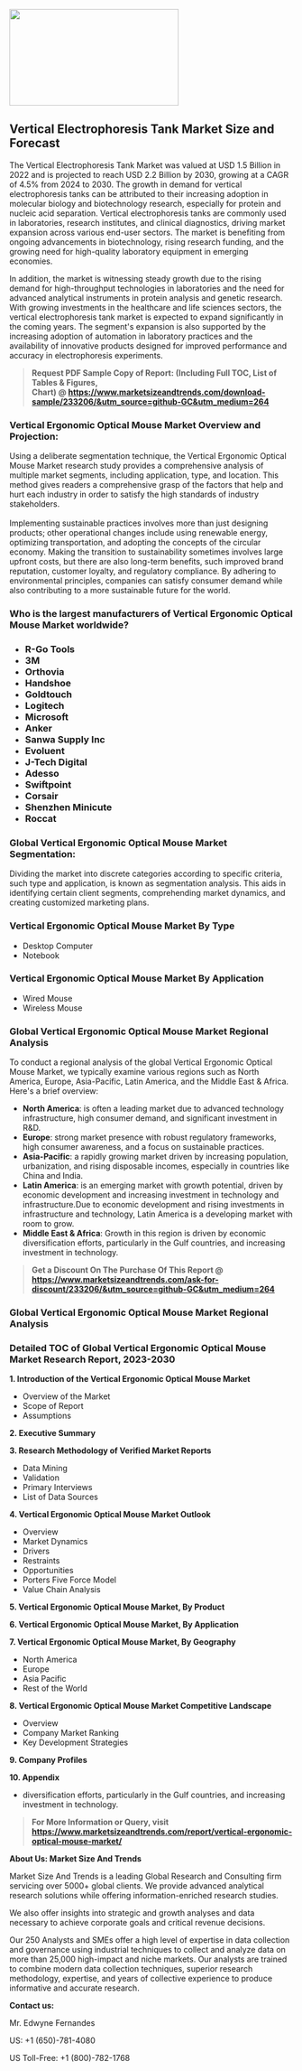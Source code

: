 <p><img class="alignnone size-medium wp-image-20088" src="https://ffe5etoiles.com/wp-content/uploads/2024/12/MST1-300x171.png" alt="" width="300" height="171" /></p><h2>Vertical Electrophoresis Tank Market Size and Forecast</h2><p>The Vertical Electrophoresis Tank Market was valued at USD 1.5 Billion in 2022 and is projected to reach USD 2.2 Billion by 2030, growing at a CAGR of 4.5% from 2024 to 2030. The growth in demand for vertical electrophoresis tanks can be attributed to their increasing adoption in molecular biology and biotechnology research, especially for protein and nucleic acid separation. Vertical electrophoresis tanks are commonly used in laboratories, research institutes, and clinical diagnostics, driving market expansion across various end-user sectors. The market is benefiting from ongoing advancements in biotechnology, rising research funding, and the growing need for high-quality laboratory equipment in emerging economies. </p><p>In addition, the market is witnessing steady growth due to the rising demand for high-throughput technologies in laboratories and the need for advanced analytical instruments in protein analysis and genetic research. With growing investments in the healthcare and life sciences sectors, the vertical electrophoresis tank market is expected to expand significantly in the coming years. The segment's expansion is also supported by the increasing adoption of automation in laboratory practices and the availability of innovative products designed for improved performance and accuracy in electrophoresis experiments.</p></p><blockquote id="" class=""><strong>Request PDF Sample Copy of Report: (Including Full TOC, List of Tables &amp; Figures, Chart)&nbsp;@&nbsp;<strong><a href="https://www.marketsizeandtrends.com/download-sample/233206/&utm_source=github-GC&utm_medium=264" target="_blank">https://www.marketsizeandtrends.com/download-sample/233206/&utm_source=github-GC&utm_medium=264</a></strong></strong></blockquote><h3 id="" class="">Vertical Ergonomic Optical Mouse Market&nbsp;Overview and Projection:</h3><p id="" class="">Using a deliberate segmentation technique, the Vertical Ergonomic Optical Mouse Market research study provides a comprehensive analysis of multiple market segments, including application, type, and location. This method gives readers a comprehensive grasp of the factors that help and hurt each industry in order to satisfy the high standards of industry stakeholders. <br /> <br />Implementing sustainable practices involves more than just designing products; other operational changes include using renewable energy, optimizing transportation, and adopting the concepts of the circular economy. Making the transition to sustainability sometimes involves large upfront costs, but there are also long-term benefits, such improved brand reputation, customer loyalty, and regulatory compliance. By adhering to environmental principles, companies can satisfy consumer demand while also contributing to a more sustainable future for the world.</p><h3 id="" class="">Who is the largest manufacturers of&nbsp;Vertical Ergonomic Optical Mouse Market worldwide?</h3><h3 class=""><p><ul><li>R-Go Tools </li><li> 3M </li><li> Orthovia </li><li> Handshoe </li><li> Goldtouch </li><li> Logitech </li><li> Microsoft </li><li> Anker </li><li> Sanwa Supply Inc </li><li> Evoluent </li><li> J-Tech Digital </li><li> Adesso </li><li> Swiftpoint </li><li> Corsair </li><li> Shenzhen Minicute </li><li> Roccat</li></ul></p></h3><h3 id="" class="">Global&nbsp;Vertical Ergonomic Optical Mouse Market Segmentation:</h3><p id="" class="">Dividing the market into discrete categories according to specific criteria, such type and application, is known as segmentation analysis. This aids in identifying certain client segments, comprehending market dynamics, and creating customized marketing plans.</p><h3 id="" class="">Vertical Ergonomic Optical Mouse Market&nbsp;By Type</h3><p><p><ul><li>Desktop Computer</li><li> Notebook</p></li></ul></p></p><h3 id="" class="">Vertical Ergonomic Optical Mouse Market&nbsp;By Application</h3><p class=""><p><ul><li>Wired Mouse</li><li> Wireless Mouse</li></ul></p></p><h3 id="" class="">Global Vertical Ergonomic Optical Mouse Market Regional Analysis</h3><p id="" class="">To conduct a regional analysis of the global Vertical Ergonomic Optical Mouse Market, we typically examine various regions such as North America, Europe, Asia-Pacific, Latin America, and the Middle East &amp; Africa. Here's a brief overview:</p><ul><li><strong>North America</strong>: is often a leading market due to advanced technology infrastructure, high consumer demand, and significant investment in R&amp;D.</li><li><strong>Europe</strong>: strong market presence with robust regulatory frameworks, high consumer awareness, and a focus on sustainable practices.</li><li><strong>Asia-Pacific</strong>: a rapidly growing market driven by increasing population, urbanization, and rising disposable incomes, especially in countries like China and India.</li><li><strong>Latin America</strong>: is an emerging market with growth potential, driven by economic development and increasing investment in technology and infrastructure.Due to economic development and rising investments in infrastructure and technology, Latin America is a developing market with room to grow.</li><li><strong>Middle East &amp; Africa</strong>: Growth in this region is driven by economic diversification efforts, particularly in the Gulf countries, and increasing investment in technology.</li></ul><blockquote id="" class=""><strong>Get a Discount On The Purchase Of This Report @ <strong><a href="https://www.marketsizeandtrends.com/ask-for-discount/233206/&utm_source=github-GC&utm_medium=264" target="_blank">https://www.marketsizeandtrends.com/ask-for-discount/233206/&utm_source=github-GC&utm_medium=264</a></strong></strong></blockquote><h3 id="" class="">Global Vertical Ergonomic Optical Mouse Market Regional Analysis</h3><h3 id="" class="">Detailed TOC of Global Vertical Ergonomic Optical Mouse Market Research Report, 2023-2030</h3><p id="" class=""><strong>1. Introduction of the Vertical Ergonomic Optical Mouse Market</strong></p><ul><li>Overview of the Market</li><li>Scope of Report</li><li>Assumptions</li></ul><p id="" class=""><strong>2. Executive Summary</strong></p><p id="" class=""><strong>3. Research Methodology of Verified Market Reports</strong></p><ul><li>Data Mining</li><li>Validation</li><li>Primary Interviews</li><li>List of Data Sources</li></ul><p id="" class=""><strong>4. Vertical Ergonomic Optical Mouse Market Outlook</strong></p><ul><li>Overview</li><li>Market Dynamics</li><li>Drivers</li><li>Restraints</li><li>Opportunities</li><li>Porters Five Force Model</li><li>Value Chain Analysis</li></ul><p id="" class=""><strong>5. Vertical Ergonomic Optical Mouse Market, By Product</strong></p><p id="" class=""><strong>6. Vertical Ergonomic Optical Mouse Market, By Application</strong></p><p id="" class=""><strong>7. Vertical Ergonomic Optical Mouse Market, By Geography</strong></p><ul><li>North America</li><li>Europe</li><li>Asia Pacific</li><li>Rest of the World</li></ul><p id="" class=""><strong>8. Vertical Ergonomic Optical Mouse Market Competitive Landscape</strong></p><ul><li>Overview</li><li>Company Market Ranking</li><li>Key Development Strategies</li></ul><p id="" class=""><strong>9. Company Profiles</strong></p><p id="" class=""><strong>10. Appendix</strong></p><ul><li>diversification efforts, particularly in the Gulf countries, and increasing investment in technology.</li></ul><blockquote id="" class=""><strong>For More Information or Query, visit <strong><strong><a href="https://www.marketsizeandtrends.com/report/vertical-ergonomic-optical-mouse-market/" target="_blank">https://www.marketsizeandtrends.com/report/vertical-ergonomic-optical-mouse-market/</a></strong></strong></strong></blockquote><p id="" class=""><strong>About Us: Market Size And Trends</strong></p><p id="" class="">Market Size And Trends is a leading Global Research and Consulting firm servicing over 5000+ global clients. We provide advanced analytical research solutions while offering information-enriched research studies.</p><p id="" class="">We also offer insights into strategic and growth analyses and data necessary to achieve corporate goals and critical revenue decisions.</p><p id="" class="">Our 250 Analysts and SMEs offer a high level of expertise in data collection and governance using industrial techniques to collect and analyze data on more than 25,000 high-impact and niche markets. Our analysts are trained to combine modern data collection techniques, superior research methodology, expertise, and years of collective experience to produce informative and accurate research.</p><p id="" class=""><strong>Contact us:</strong></p><p id="" class="">Mr. Edwyne Fernandes</p><p id="" class="">US: +1 (650)-781-4080</p><p id="" class="">US Toll-Free: +1 (800)-782-1768</p>
